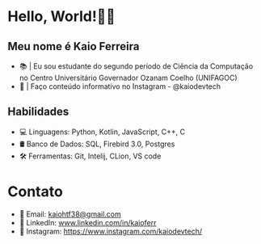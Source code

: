 # Hello, World!👋🏽
## Meu nome é Kaio Ferreira
* 📚 | Eu sou estudante do segundo período de Ciência da Computação no Centro Universitário Governador Ozanam Coelho (UNIFAGOC)
* 🤳 | Faço conteúdo informativo no Instagram - @kaiodevtech
## Habilidades
* 💻 Linguagens: Python, Kotlin, JavaScript, C++, C
* 🛢️ Banco de Dados: SQL, Firebird 3.0, Postgres
* 🛠️ Ferramentas: Git, Intelij, CLion, VS code
# Contato
* 📧 Email: kaiohtf38@gmail.com
* 💼 LinkedIn: www.linkedin.com/in/kaioferr
* 📱 Instagram: https://www.instagram.com/kaiodevtech/


